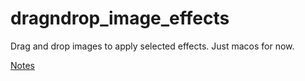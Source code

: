 # dragndrop_image_effects

Drag and drop images to apply selected effects. Just macos for now.

[Notes](https://docs.google.com/document/d/1mhXsz2nz59wTDiEMj8F-LBk1c6ShjkRS5jBYPPaoc1k/edit?usp=sharing)
